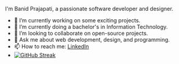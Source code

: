 I'm Banid Prajapati, a passionate software developer and designer.

- 🔭 I’m currently working on some exciting projects.
- 🌱 I’m currently doing a bachelor's in Information Technology.
- 👯 I’m looking to collaborate on open-source projects.
- 💬 Ask me about web development, design, and programming.
- 📫 How to reach me: [LinkedIn](https://www.linkedin.com/in/banidprajapati/)
- [![GitHub Streak](https://github-readme-streak-stats.herokuapp.com/?user=banidprajapati)](https://git.io/streak-stats)
